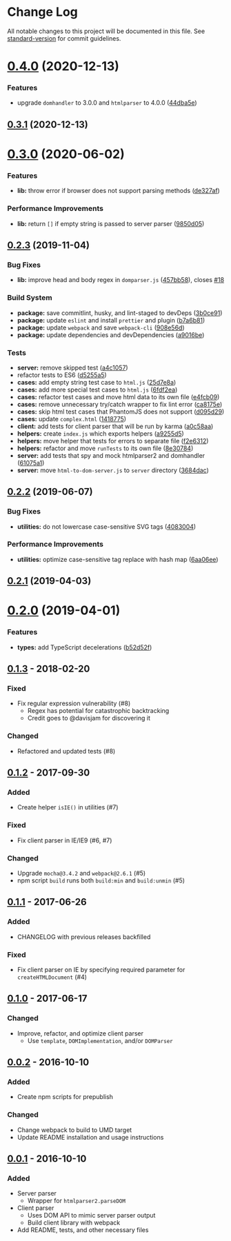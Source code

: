 # Change Log

All notable changes to this project will be documented in this file. See [standard-version](https://github.com/conventional-changelog/standard-version) for commit guidelines.

# [0.4.0](https://github.com/remarkablemark/html-dom-parser/compare/v0.3.1...v0.4.0) (2020-12-13)


### Features

* upgrade `domhandler` to 3.0.0 and `htmlparser` to 4.0.0 ([44dba5e](https://github.com/remarkablemark/html-dom-parser/commit/44dba5efb5cc89668fc064d844c09079560029e1))



## [0.3.1](https://github.com/remarkablemark/html-dom-parser/compare/v0.3.0...v0.3.1) (2020-12-13)



<a name="0.3.0"></a>
# [0.3.0](https://github.com/remarkablemark/html-dom-parser/compare/v0.2.3...v0.3.0) (2020-06-02)


### Features

* **lib:** throw error if browser does not support parsing methods ([de327af](https://github.com/remarkablemark/html-dom-parser/commit/de327af))


### Performance Improvements

* **lib:** return `[]` if empty string is passed to server parser ([9850d05](https://github.com/remarkablemark/html-dom-parser/commit/9850d05))



## [0.2.3](https://github.com/remarkablemark/html-dom-parser/compare/v0.2.2...v0.2.3) (2019-11-04)


### Bug Fixes

* **lib:** improve head and body regex in `domparser.js` ([457bb58](https://github.com/remarkablemark/html-dom-parser/commit/457bb58)), closes [#18](https://github.com/remarkablemark/html-dom-parser/issues/18)


### Build System

* **package:** save commitlint, husky, and lint-staged to devDeps ([3b0ce91](https://github.com/remarkablemark/html-dom-parser/commit/3b0ce91))
* **package:** update `eslint` and install `prettier` and plugin ([b7a6b81](https://github.com/remarkablemark/html-dom-parser/commit/b7a6b81))
* **package:** update `webpack` and save `webpack-cli` ([908e56d](https://github.com/remarkablemark/html-dom-parser/commit/908e56d))
* **package:** update dependencies and devDependencies ([a9016be](https://github.com/remarkablemark/html-dom-parser/commit/a9016be))


### Tests

* **server:** remove skipped test ([a4c1057](https://github.com/remarkablemark/html-dom-parser/commit/a4c1057))
* refactor tests to ES6 ([d5255a5](https://github.com/remarkablemark/html-dom-parser/commit/d5255a5))
* **cases:** add empty string test case to `html.js` ([25d7e8a](https://github.com/remarkablemark/html-dom-parser/commit/25d7e8a))
* **cases:** add more special test cases to `html.js` ([6fdf2ea](https://github.com/remarkablemark/html-dom-parser/commit/6fdf2ea))
* **cases:** refactor test cases and move html data to its own file ([e4fcb09](https://github.com/remarkablemark/html-dom-parser/commit/e4fcb09))
* **cases:** remove unnecessary try/catch wrapper to fix lint error ([ca8175e](https://github.com/remarkablemark/html-dom-parser/commit/ca8175e))
* **cases:** skip html test cases that PhantomJS does not support ([d095d29](https://github.com/remarkablemark/html-dom-parser/commit/d095d29))
* **cases:** update `complex.html` ([1418775](https://github.com/remarkablemark/html-dom-parser/commit/1418775))
* **client:** add tests for client parser that will be run by karma ([a0c58aa](https://github.com/remarkablemark/html-dom-parser/commit/a0c58aa))
* **helpers:** create `index.js` which exports helpers ([a9255d5](https://github.com/remarkablemark/html-dom-parser/commit/a9255d5))
* **helpers:** move helper that tests for errors to separate file ([f2e6312](https://github.com/remarkablemark/html-dom-parser/commit/f2e6312))
* **helpers:** refactor and move `runTests` to its own file ([8e30784](https://github.com/remarkablemark/html-dom-parser/commit/8e30784))
* **server:** add tests that spy and mock htmlparser2 and domhandler ([61075a1](https://github.com/remarkablemark/html-dom-parser/commit/61075a1))
* **server:** move `html-to-dom-server.js` to `server` directory ([3684dac](https://github.com/remarkablemark/html-dom-parser/commit/3684dac))



## [0.2.2](https://github.com/remarkablemark/html-dom-parser/compare/v0.2.1...v0.2.2) (2019-06-07)


### Bug Fixes

* **utilities:** do not lowercase case-sensitive SVG tags ([4083004](https://github.com/remarkablemark/html-dom-parser/commit/4083004))


### Performance Improvements

* **utilities:** optimize case-sensitive tag replace with hash map ([6aa06ee](https://github.com/remarkablemark/html-dom-parser/commit/6aa06ee))



## [0.2.1](https://github.com/remarkablemark/html-dom-parser/compare/v0.2.0...v0.2.1) (2019-04-03)



# [0.2.0](https://github.com/remarkablemark/html-dom-parser/compare/v0.1.3...v0.2.0) (2019-04-01)


### Features

* **types:** add TypeScript decelerations ([b52d52f](https://github.com/remarkablemark/html-dom-parser/commit/b52d52f))



## [0.1.3](https://github.com/remarkablemark/html-dom-parser/compare/v0.1.2...v0.1.3) - 2018-02-20
### Fixed
- Fix regular expression vulnerability (#8)
  - Regex has potential for catastrophic backtracking
  - Credit goes to @davisjam for discovering it

### Changed
- Refactored and updated tests (#8)

## [0.1.2](https://github.com/remarkablemark/html-dom-parser/compare/v0.1.1...v0.1.2) - 2017-09-30
### Added
- Create helper `isIE()` in utilities (#7)

### Fixed
- Fix client parser in IE/IE9 (#6, #7)

### Changed
- Upgrade `mocha@3.4.2` and `webpack@2.6.1` (#5)
- npm script `build` runs both `build:min` and `build:unmin` (#5)

## [0.1.1](https://github.com/remarkablemark/html-dom-parser/compare/v0.1.0...v0.1.1) - 2017-06-26
### Added
- CHANGELOG with previous releases backfilled

### Fixed
- Fix client parser on IE by specifying required parameter for `createHTMLDocument` (#4)

## [0.1.0](https://github.com/remarkablemark/html-dom-parser/compare/v0.0.2...v0.1.0) - 2017-06-17
### Changed
- Improve, refactor, and optimize client parser
  - Use `template`, `DOMImplementation`, and/or `DOMParser`

## [0.0.2](https://github.com/remarkablemark/html-dom-parser/compare/v0.0.1...v0.0.2) - 2016-10-10
### Added
- Create npm scripts for prepublish

### Changed
- Change webpack to build to UMD target
- Update README installation and usage instructions

## [0.0.1](https://github.com/remarkablemark/html-dom-parser/tree/v0.0.1) - 2016-10-10
### Added
- Server parser
  - Wrapper for `htmlparser2.parseDOM`
- Client parser
  - Uses DOM API to mimic server parser output
  - Build client library with webpack
- Add README, tests, and other necessary files
